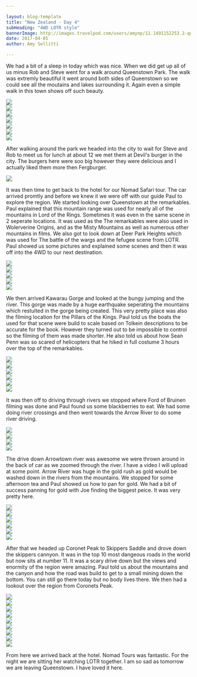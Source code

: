 ```yaml
---

layout: blog-template
title: "New Zealand - Day 4"
subHeading: "4WD LOTR style"
bannerImage: http://images.travelpod.com/users/amynp/11.1491152253.2-queenstown.jpg
date: 2017-04-05
author: Amy Sellitti

---
```


We had a bit of a sleep in today which was nice. When we did get up all of us minus Rob and Steve went for a walk around Queenstown Park. The walk was extremly beautiful it went around both sides of Queenstown so we could see all the moutains and lakes surrounding it. Again even a simple walk in this town shows off such beauty.

<div class="center-image"><img src="http://images.travelpod.com/users/amynp/11.1491408043.cute-lychee-juice.jpg" /></div>
<div class="center-image"><img src="http://images.travelpod.com/users/amynp/11.1491408043.bridge.jpg" /></div>
<div class="center-image"><img src="http://images.travelpod.com/users/amynp/11.1491408043.autumn-leaves.jpg" /></div>
<div class="center-image"><img src="http://images.travelpod.com/users/amynp/11.1491408043.queenstown.jpg" /></div>
<div class="center-image"><img src="http://images.travelpod.com/users/amynp/11.1491408043.tom-and-the-pines.jpg" /></div>
<div class="center-image"><img src="http://images.travelpod.com/users/amynp/11.1491408043.queenstown-park.jpg" /></div>
<div class="center-image"><img src="http://images.travelpod.com/users/amynp/11.1491408043.queenstown-park.jpg" /></div>

After walking around the park we headed into the city to wait for Steve and Rob to meet us for lunch at about 12 we met them at Devil's burger in the city. The burgers here were soo big however they were delicious and I actually liked them more then Fergburger. 

<div class="center-image"><img src="http://images.travelpod.com/users/amynp/11.1491408043.robs-burger.jpg" /></div>

It was then time to get back to the hotel for our Nomad Safari tour. The car arrived promtly and before we knew it we were off with our guide Paul to explore the region. We started looking over Queenstown at the remarkables. Paul explained that this mountain range was used for nearly all of the mountains in Lord of the Rings. Sometimes it was even in the same scene in 2 seperate locations. It was used as the  The remarkables were also used in Wolerverine Origins, and as the Misty Mountains as well as numerous other mountains in films.  We also got to look down at Deer Park Heights which was used for The battle of the wargs and the fefugee scene from LOTR. Paul showed us some pictures and explained some scenes and then it was off into the 4WD to our next destination. 

<div class="center-image"><img src="http://images.travelpod.com/users/amynp/11.1491408043.nomad-safari.jpg" /></div>
<div class="center-image"><img src="http://images.travelpod.com/users/amynp/11.1491408043.view-over-queenstown.jpg" /></div>
<div class="center-image"><img src="http://images.travelpod.com/users/amynp/11.1491408043.1-queenstown.jpg" /></div>
<div class="center-image"><img src="http://images.travelpod.com/users/amynp/11.1491408043.showing-us-scenes.jpg" /></div>
<div class="center-image"><img src="http://images.travelpod.com/users/amynp/11.1491408043.more-scenes.jpg" /></div>

We then arrived Kawarau Gorge and looked at the bungy jumping and the river. This gorge was made by a huge earthquake seperating the mountains which restulted in the gorge being created. This very pretty place was also the filming location for the Pillars of the Kings. Paul told us the boats the used for that scene were build to scale based on Tolkein descriptions to be accurate for the book. However they turned out to be impossible to control so the filming of them was made shorter. He also told us about how Sean Penn was so scared of helicopters that he hiked in full costume 3 hours over the top of the remarkables.

<div class="center-image"><img src="http://images.travelpod.com/users/amynp/11.1491408043.bungy-bridge.jpg" /></div>
<div class="center-image"><img src="http://images.travelpod.com/users/amynp/11.1491408043.the-river.jpg" /></div>
<div class="center-image"><img src="http://images.travelpod.com/users/amynp/11.1491408043.1-the-river.jpg" /></div>
<div class="center-image"><img src="http://images.travelpod.com/users/amynp/11.1491408043.our-guide.jpg" /></div>
<div class="center-image"><img src="http://images.travelpod.com/users/amynp/11.1491408043.nomad-truck.jpg" /></div>
<div class="center-image"><img src="http://images.travelpod.com/users/amynp/11.1491408043.group-at-river.jpg" /></div>

It was then off to driving through rivers we stopped where Ford of Bruinen filming was done and Paul found us some blackberries to eat. We had some doing river crossings and then went towards the Arrow River to do some river driving.

<div class="center-image"><img src="http://images.travelpod.com/users/amynp/11.1491408043.in-the-river.jpg" /></div>
<div class="center-image"><img src="http://images.travelpod.com/users/amynp/11.1491408043.finding-blackberries.jpg" /></div>
<div class="center-image"><img src="http://images.travelpod.com/users/amynp/11.1491408043.1-nomad-truck.jpg" /></div>
<div class="center-image"><img src="http://images.travelpod.com/users/amynp/11.1491408043.1-nomad-truck.jpg" /></div>

The drive down Arrowtown river was awesome we were thrown around in the back of car as we zoomed through the river. I have a video I will upload at some point. Arrow River was huge in the gold rush as gold would be washed down in the rivers from the mountains. We stopped for some afternoon tea and Paul showed us how to pan for gold. We had a bit of success panning for gold with Joe finding the biggest peice. It was very pretty here. 

<div class="center-image"><img src="http://images.travelpod.com/users/amynp/11.1491408043.arrowtown-creek.jpg" /></div>
<div class="center-image"><img src="http://images.travelpod.com/users/amynp/11.1491408043.hot-chocolate-at-river.jpg" /></div>
<div class="center-image"><img src="http://images.travelpod.com/users/amynp/11.1491408043.gold-panning.jpg" /></div>
<div class="center-image"><img src="http://images.travelpod.com/users/amynp/11.1491408043.joe-pannin.jpg" /></div>
<div class="center-image"><img src="http://images.travelpod.com/users/amynp/11.1491408043.1-gold-panning.jpg" /></div>
<div class="center-image"><img src="http://images.travelpod.com/users/amynp/11.1491408043.yay-gold.jpg" /></div>

After that we headed up Coronet Peak to Skippers Saddle and drove down the skippers cannyon. It was in the top 10 most dangeous roads in the world but now sits at number 11. It was a scary drive down but the views and enormity of the region were amazing. Paul told us about the mountains and the canyon and how the road was build to get to a small mining down the bottom. You can still go there today but no body lives there. We then had a lookout over the region from Coronets Peak. 

<div class="center-image"><img src="http://images.travelpod.com/users/amynp/11.1491408043.skippers-canyon.jpg" /></div>
<div class="center-image"><img src="http://images.travelpod.com/users/amynp/11.1491408043.skipppers-canyon.jpg" /></div>
<div class="center-image"><img src="http://images.travelpod.com/users/amynp/11.1491408043.1-skippers-canyon.jpg" /></div>
<div class="center-image"><img src="http://images.travelpod.com/users/amynp/11.1491408043.lighthouse.jpg" /></div>
<div class="center-image"><img src="http://images.travelpod.com/users/amynp/11.1491408043.2-skippers-canyon.jpg" /></div>
<div class="center-image"><img src="http://images.travelpod.com/users/amynp/11.1491408043.view-over-the-region.jpg" /></div>
<div class="center-image"><img src="http://images.travelpod.com/users/amynp/11.1491408043.group-shot.jpg" /></div>
<div class="center-image"><img src="http://images.travelpod.com/users/amynp/11.1491408043.2-group-shot.jpg" /></div>
<div class="center-image"><img src="http://images.travelpod.com/users/amynp/11.1491408043.3-group-shot.jpg" /></div>

From here we arrived back at the hotel. Nomad Tours was fantastic. For the night we are sitting her watching LOTR together. I am so sad as tomorrow we are leaving Queenstown. I have loved it here. 


